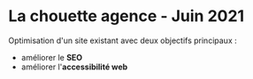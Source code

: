 # La chouette agence - Juin 2021

Optimisation d'un site existant avec deux objectifs principaux :

- améliorer le **SEO**
- améliorer l'**accessibilité web**
